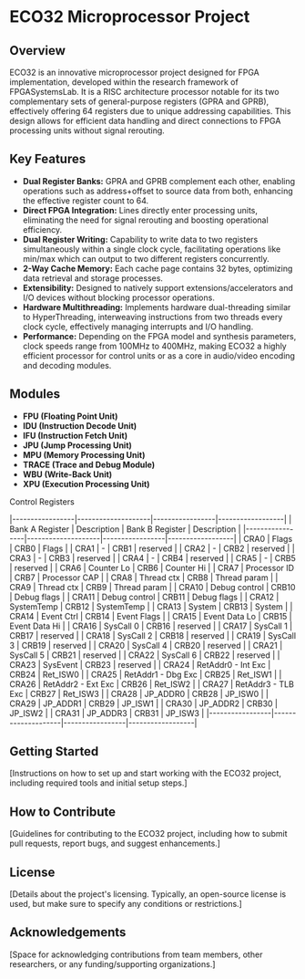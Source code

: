 # ECO32 Microprocessor Project

## Overview

ECO32 is an innovative microprocessor project designed for FPGA implementation, developed within the research framework of FPGASystemsLab. It is a RISC architecture processor notable for its two complementary sets of general-purpose registers (GPRA and GPRB), effectively offering 64 registers due to unique addressing capabilities. This design allows for efficient data handling and direct connections to FPGA processing units without signal rerouting.

## Key Features

- **Dual Register Banks:** GPRA and GPRB complement each other, enabling operations such as address+offset to source data from both, enhancing the effective register count to 64.
- **Direct FPGA Integration:** Lines directly enter processing units, eliminating the need for signal rerouting and boosting operational efficiency.
- **Dual Register Writing:** Capability to write data to two registers simultaneously within a single clock cycle, facilitating operations like min/max which can output to two different registers concurrently.
- **2-Way Cache Memory:** Each cache page contains 32 bytes, optimizing data retrieval and storage processes.
- **Extensibility:** Designed to natively support extensions/accelerators and I/O devices without blocking processor operations.
- **Hardware Multithreading:** Implements hardware dual-threading similar to HyperThreading, interweaving instructions from two threads every clock cycle, effectively managing interrupts and I/O handling.
- **Performance:** Depending on the FPGA model and synthesis parameters, clock speeds range from 100MHz to 400MHz, making ECO32 a highly efficient processor for control units or as a core in audio/video encoding and decoding modules.

## Modules

- **FPU (Floating Point Unit)**
- **IDU (Instruction Decode Unit)**
- **IFU (Instruction Fetch Unit)**
- **JPU (Jump Processing Unit)**
- **MPU (Memory Processing Unit)**
- **TRACE (Trace and Debug Module)**
- **WBU (Write-Back Unit)**
- **XPU (Execution Processing Unit)**




Control Registers 

|-----------------|--------------------|-----------------|------------------|
| Bank A Register | Description        | Bank B Register | Description      |
|-----------------|--------------------|-----------------|------------------|
| CRA0            | Flags              | CRB0            | Flags            |
| CRA1            | -                  | CRB1            | reserved         |
| CRA2            | -                  | CRB2            | reserved         |
| CRA3            | -                  | CRB3            | reserved         |
| CRA4            | -                  | CRB4            | reserved         |
| CRA5            | -                  | CRB5            | reserved         |
| CRA6            | Counter Lo         | CRB6            | Counter Hi       |
| CRA7            | Processor ID       | CRB7            | Processor CAP    |
| CRA8            | Thread ctx         | CRB8            | Thread param     |
| CRA9            | Thread ctx         | CRB9            | Thread param     |
| CRA10           | Debug control      | CRB10           | Debug flags      |
| CRA11           | Debug control      | CRB11           | Debug flags      |
| CRA12           | SystemTemp         | CRB12           | SystemTemp       |
| CRA13           | System             | CRB13           | System           |
| CRA14           | Event Ctrl         | CRB14           | Event Flags      |
| CRA15           | Event Data Lo      | CRB15           | Event Data Hi    |
| CRA16           | SysCall 0          | CRB16           | reserved         |
| CRA17           | SysCall 1          | CRB17           | reserved         |
| CRA18           | SysCall 2          | CRB18           | reserved         |
| CRA19           | SysCall 3          | CRB19           | reserved         |
| CRA20           | SysCall 4          | CRB20           | reserved         |
| CRA21           | SysCall 5          | CRB21           | reserved         |
| CRA22           | SysCall 6          | CRB22           | reserved         |
| CRA23           | SysEvent           | CRB23           | reserved         |
| CRA24           | RetAddr0 - Int Exc | CRB24           | Ret_ISW0         |
| CRA25           | RetAddr1 - Dbg Exc | CRB25           | Ret_ISW1         |
| CRA26           | RetAddr2 - Ext Exc | CRB26           | Ret_ISW2         |
| CRA27           | RetAddr3 - TLB Exc | CRB27           | Ret_ISW3         |
| CRA28           | JP_ADDR0           | CRB28           | JP_ISW0          |
| CRA29           | JP_ADDR1           | CRB29           | JP_ISW1          |
| CRA30           | JP_ADDR2           | CRB30           | JP_ISW2          |
| CRA31           | JP_ADDR3           | CRB31           | JP_ISW3          |
|-----------------|--------------------|-----------------|------------------|



## Getting Started

[Instructions on how to set up and start working with the ECO32 project, including required tools and initial setup steps.]

## How to Contribute

[Guidelines for contributing to the ECO32 project, including how to submit pull requests, report bugs, and suggest enhancements.]

## License

[Details about the project's licensing. Typically, an open-source license is used, but make sure to specify any conditions or restrictions.]

## Acknowledgements

[Space for acknowledging contributions from team members, other researchers, or any funding/supporting organizations.]

